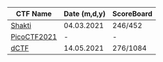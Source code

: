 
|CTF Name| Date (m,d,y) | ScoreBoard |
|-- |--|--|
| [Shakti](https://github.com/fatihsencer/ctf_lib/tree/main/shaktictf)| 04.03.2021 | 246/452 |
| [PicoCTF2021](https://github.com/fatihsencer/ctf_lib/tree/main/picoCTF2021)| - | - |
| [dCTF](https://github.com/fatihsencer/ctf_lib/tree/main/dCTF)| 14.05.2021 | 276/1084 |

